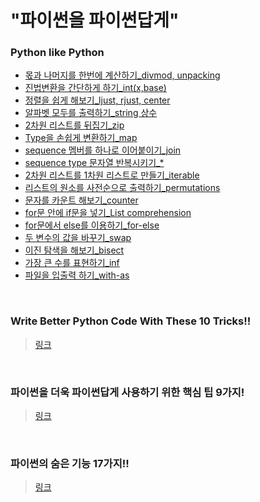 # "파이썬을 파이썬답게"<br>
### Python like Python

* [몫과 나머지를 한번에 계산하기_divmod, unpacking](./arrange/divmod,unpacking.md)
* [진법변환을 간단하게 하기_int(x,base)](./arrange/int(x,base).md)
* [정렬을 쉽게 해보기_ljust, rjust, center](./arrange/ljust,rjust,center.md)
* [알파벳 모두를 출력하기_string 상수](./arrange/string_module.md)
* [2차원 리스트를 뒤집기_zip](./arrange/zip.md)
* [Type을 손쉽게 변환하기_map](./arrange/map.md)
* [sequence 멤버를 하나로 이어붙이기_join](./arrange/join.md)
* [sequence type 문자열 반복시키기_*](./arrange/mul.md)
* [2차원 리스트를 1차원 리스트로 만들기_iterable](./arrange/iterable.md)
* [리스트의 원소를 사전순으로 출력하기_permutations](./arrange/permutations.md)
* [문자를 카운트 해보기_counter](./arrange/counter.md)
* [for문 안에 if문을 넣기_List comprehension](./arrange/for_in_if.md)
* [for문에서 else를 이용하기_for-else](./arrange/for-else.md)
* [두 변수의 값을 바꾸기_swap](./arrange/swap.md)
* [이진 탐색을 해보기_bisect](./arrange/bisect.md)
* [가장 큰 수를 표현하기_inf](./arrange/inf.md)
* [파일을 입출력 하기_with-as](./arrange/with-as.md)
<br>

### Write Better Python Code With These 10 Tricks!!
> [링크](https://towardsdatascience.com/write-better-python-code-with-these-10-tricks-30b7018e247a)
<br>

### 파이썬을 더욱 파이썬답게 사용하기 위한 핵심 팁 9가지!
> [링크](https://lazymatlab.tistory.com/m/92?fbclid=IwAR2ozhNqba7lBPyjeodrPggG223tjixSnqUUlW96mr-8oyUINwwrcM4Fw_E)
<br>

### 파이썬의 숨은 기능 17가지!!
> [링크](https://medium.com/@chrisjune_13837/%ED%8C%8C%EC%9D%B4%EC%8D%AC-%EC%88%A8%EC%9D%80-%EA%B8%B0%EB%8A%A5-17%EA%B0%80%EC%A7%80-f85a36a73899)
<br>

